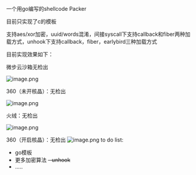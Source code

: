 一个用go编写的shellcode Packer

目前只实现了c的模板

支持aes/xor加密，uuid/words混淆，间接syscall下支持callback和fiber两种加载方式，unhook下支持callback，fiber，earlybird三种加载方式

目前实现效果如下：

微步云沙箱无检出

![image.png](https://cdn.nlark.com/yuque/0/2024/png/40360538/1711596621444-4b4ab40f-7327-481f-a5f8-ca2d39330db6.png#averageHue=%23a0dcba&clientId=u723e99f6-9ffc-4&from=paste&height=911&id=u10f5a780&originHeight=1367&originWidth=2549&originalType=binary&ratio=1.5&rotation=0&showTitle=false&size=218236&status=done&style=none&taskId=u85e7150f-15a5-4768-a501-f4ea03a3050&title=&width=1699.3333333333333)

360（未开核晶）：无检出

![image.png](https://cdn.nlark.com/yuque/0/2024/png/40360538/1712540772208-56ad496e-d10f-4509-8d5c-be5bca8aeda1.png#clientId=u8b198af0-b954-4&from=paste&height=907&id=u3224cbb3&originHeight=1360&originWidth=2201&originalType=binary&ratio=1.5&rotation=0&showTitle=false&size=711812&status=done&style=none&taskId=ue4289f80-7d64-4c82-87ab-558045b9d4d&title=&width=1467.3333333333333)

火绒：无检出

![image.png](https://cdn.nlark.com/yuque/0/2024/png/40360538/1712452727509-f3c2d4b3-90ab-448d-9335-d8ac90a3a2a3.png#clientId=u990ef8ce-17ff-4&from=paste&height=413&id=uf773694c&originHeight=1493&originWidth=2560&originalType=binary&ratio=1.5&rotation=0&showTitle=false&size=267434&status=done&style=none&taskId=u6ef9bb21-ca36-407e-8485-d49cbc2d15d&title=&width=709)

360（开启核晶）：无检出
![image.png](https://cdn.nlark.com/yuque/0/2024/png/40360538/1712541933105-d742adb2-8f0c-473e-8b35-42b03bc5c6f7.png#clientId=u8b198af0-b954-4&from=paste&height=907&id=udd3a6cab&originHeight=1360&originWidth=2201&originalType=binary&ratio=1.5&rotation=0&showTitle=false&size=1233314&status=done&style=none&taskId=uc27fc9bc-28b3-4029-b272-3039a40bae8&title=&width=1467.3333333333333)
to do list:

- go模板
- 更多加密算法
~~- unhook~~
- .....